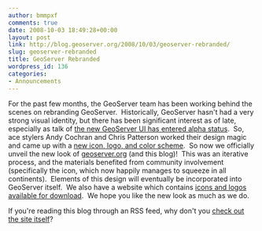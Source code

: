 ```yaml
---
author: bmmpxf
comments: true
date: 2008-10-03 18:49:28+00:00
layout: post
link: http://blog.geoserver.org/2008/10/03/geoserver-rebranded/
slug: geoserver-rebranded
title: GeoServer Rebranded
wordpress_id: 136
categories:
- Announcements
---
```


For the past few months, the GeoServer team has been working  behind the scenes on rebranding GeoServer.  Historically, GeoServer hasn't had a very strong visual identity, but there has been significant interest as of late, especially as talk of [the new GeoServer UI has entered alpha status](http://blog.geoserver.org/2008/08/11/a-new-ui-is-dawning/).  So, ace stylers Andy Cochran and Chris Patterson worked their design magic and came up with a [new icon, logo, and color scheme](http://geoserver.org/display/GEOS/New+GeoServer+Branding).  So now we officially unveil the new look of [geoserver.org](http://geoserver.org) (and this blog)!  This was an iterative process, and the materials benefited from community involvement (specifically the icon, which now happily manages to squeeze in all continents).  Elements of this design will eventually be incorporated into GeoServer itself.  We also have a website which contains [icons and logos available for download](http://geoserver.org/display/GEOS/New+GeoServer+Branding).  We hope you like the new look as much as we do.

If you're reading this blog through an RSS feed, why don't you [check out the site itself](http://blog.geoserver.org)?
